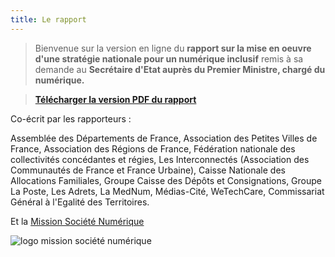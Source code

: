 ```yaml
---
title: Le rapport
---
```


> Bienvenue sur la version en ligne du **rapport sur la mise en oeuvre d'une strat&eacute;gie nationale pour un num&eacute;rique inclusif** remis &agrave; sa demande au **Secr&eacute;taire d'Etat aupr&egrave;s du Premier Ministre, charg&eacute; du num&eacute;rique.**

> [**T&eacute;l&eacute;charger la version PDF du rapport**](https://www.societenumerique.gouv.fr)

Co-&eacute;crit par les rapporteurs :

Assembl&eacute;e des D&eacute;partements de France, Association des Petites Villes de France, Association des R&eacute;gions de France, F&eacute;d&eacute;ration nationale des collectivit&eacute;s conc&eacute;dantes et r&eacute;gies, Les Interconnect&eacute;s (Association des Communaut&eacute;s de France et France Urbaine), Caisse Nationale des Allocations Familiales, Groupe Caisse des D&eacute;p&ocirc;ts et Consignations, Groupe La Poste, Les Adrets, La MedNum, M&eacute;dias-Cit&eacute;, WeTechCare, Commissariat G&eacute;n&eacute;ral &agrave; l'Egalit&eacute; des Territoires.

Et la [Mission Soci&eacute;t&eacute; Num&eacute;rique](https://www.societenumerique.gouv.fr)

![logo mission société numérique](https://societenumerique.gouv.fr/wp-content/uploads/2018/01/logomarianne_typo-sombre.png)
